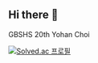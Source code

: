 ## Hi there 👋

GBSHS 20th Yohan Choi

[![Solved.ac 프로필](http://mazassumnida.wtf/api/v2/generate_badge?boj={l_hopital})](https://solved.ac/{l_hopital})

<!--
**lhopital54/lhopital54** is a ✨ _special_ ✨ repository because its `README.md` (this file) appears on your GitHub profile.

Here are some ideas to get you started:

- 🔭 I’m currently working on ...
- 🌱 I’m currently learning ...
- 👯 I’m looking to collaborate on ...
- 🤔 I’m looking for help with ...
- 💬 Ask me about ...
- 📫 How to reach me: ...
- 😄 Pronouns: ...
- ⚡ Fun fact: ...
-->

